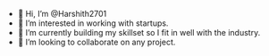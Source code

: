 - 👋 Hi, I’m @Harshith2701
- 👀 I’m interested in working with startups.
- 🌱 I’m currently building my skillset so I fit in well with the industry.
- 💞️ I’m looking to collaborate on any project.

